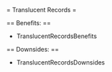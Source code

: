

= Translucent Records =

== Benefits: ==

* TranslucentRecordsBenefits

== Downsides: ==

* TranslucentRecordsDownsides
